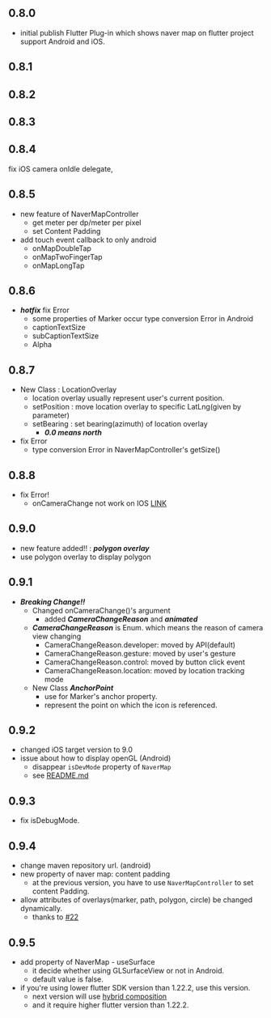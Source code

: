 ## 0.8.0
- initial publish
Flutter Plug-in which shows naver map on flutter project support Android and iOS.


## 0.8.1

## 0.8.2

## 0.8.3

## 0.8.4
fix iOS camera onIdle delegate,

## 0.8.5
- new feature of NaverMapController
    - get meter per dp/meter per pixel
    - set Content Padding 
- add touch event callback to only android
    - onMapDoubleTap 
    - onMapTwoFingerTap
    - onMapLongTap

## 0.8.6
- ___hotfix___ fix Error 
    - some properties of Marker occur type conversion Error in Android 
    - captionTextSize
    - subCaptionTextSize
    - Alpha

## 0.8.7
- New Class : LocationOverlay
    - location overlay usually represent user's current position. 
    - setPosition : move location overlay to specific LatLng(given by parameter)
    - setBearing : set bearing(azimuth) of location overlay
        - ***0.0 means north***
- fix Error
    - type conversion Error in NaverMapController's getSize()
    
## 0.8.8
- fix Error!
    - onCameraChange not work on IOS [LINK](https://github.com/LBSTECH/naver_map_plugin/issues/8)
    
    
## 0.9.0
- new feature added!! : ___polygon overlay___
- use polygon overlay to display polygon

## 0.9.1
- ___Breaking Change!!___
    - Changed onCameraChange()'s argument
        - added ***CameraChangeReason*** and ***animated***
    - ***CameraChangeReason*** is Enum. which means the reason of camera view changing
        - CameraChangeReason.developer: moved by API(default)
        - CameraChangeReason.gesture: moved by user's gesture
        - CameraChangeReason.control: moved by button click event
        - CameraChangeReason.location: moved by location tracking mode
    - New Class ***AnchorPoint***
        - use for Marker's anchor property.
        - represent the point on which the icon is referenced.
        
## 0.9.2
- changed iOS target version to 9.0
- issue about how to display openGL (Android)
    - disappear ```isDevMode``` property of ```NaverMap``` 
    - see [README.md](https://github.com/LBSTECH/naver_map_plugin/blob/master/README.md)
    
## 0.9.3
- fix isDebugMode.

## 0.9.4
- change maven repository url. (android)
- new property of naver map: content padding
    - at the previous version, you have to use ```NaverMapController``` to set content Padding.
- allow attributes of overlays(marker, path, polygon, circle) be changed dynamically.
    -  thanks to [#22](https://github.com/LBSTECH/naver_map_plugin/issues/22#issue-813219541)
   
## 0.9.5
- add property of NaverMap - useSurface
    - it decide whether using GLSurfaceView or not in Android.
    - default value is false.
- if you're using lower flutter SDK version than 1.22.2, use this version. 
    - next version will use [hybrid composition](https://flutter.dev/docs/development/platform-integration/platform-views?tab=android-platform-views-java-tab#hybrid-composition)
    - and it require higher flutter version than 1.22.2.